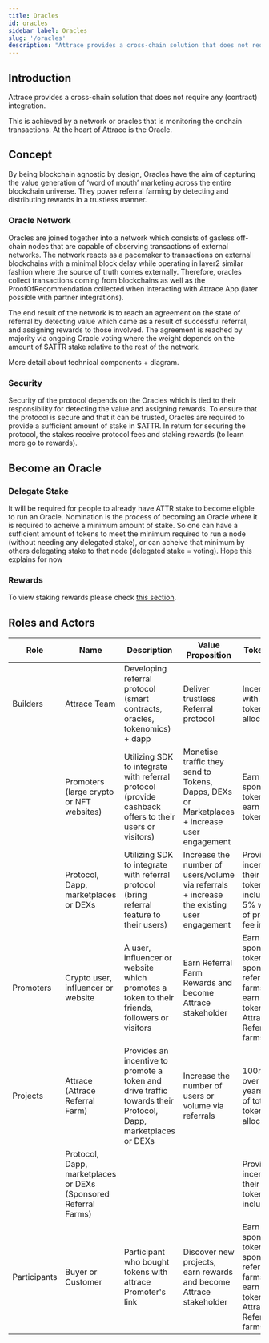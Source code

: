 ```yaml
---
title: Oracles
id: oracles
sidebar_label: Oracles
slug: '/oracles'
description: "Attrace provides a cross-chain solution that does not require any (contract) integration. This is achieved by a network or oracles that is monitoring the onchain transactions. At the heart of Attrace is the Oracle. "
---
```


## Introduction 

Attrace provides a cross-chain solution that does not require any (contract) integration. 

This is achieved by a network or oracles that is monitoring the onchain transactions.
At the heart of Attrace is the Oracle. 


## Concept 

By being blockchain agnostic by design, Oracles have the aim of capturing the value generation of ‘word of mouth’ marketing across the entire blockchain universe. They power referral farming by detecting and distributing rewards in a trustless manner. 

### Oracle Network

Oracles are joined together into a network which consists of gasless off-chain nodes that are capable of observing transactions of external networks. The network reacts as a pacemaker to transactions on external blockchains with a minimal block delay while operating in layer2 similar fashion where the source of truth comes externally. Therefore, oracles collect transactions coming from blockchains as well as the ProofOfRecommendation collected when interacting with Attrace App (later possible with partner integrations).  

The end result of the network is to reach an agreement on the state of referral by detecting value which came as a result of successful referral, and assigning rewards to those involved. The agreement is reached by majority via ongoing Oracle voting where the weight depends on the amount of $ATTR stake relative to the rest of the network. 

More detail about technical components + diagram.  


### Security

Security of the protocol depends on the Oracles which is tied to their responsibility for detecting the value and assigning rewards. To ensure that the protocol is secure and that it can be trusted, Oracles are required to provide a sufficient amount of stake in $ATTR. In return for securing the protocol, the stakes receive protocol fees and staking rewards (to learn more go to rewards).  

## Become an Oracle

### Delegate Stake

It will be required for people to already have ATTR stake to become eligble to run an Oracle. Nomination is the process of becoming an Oracle where it is required to acheive a minimum amount of stake. So one can have a sufficient amount of tokens to meet the minimum required to run a node (without needing any delegated stake), or can acheive that minimum by others delegating stake to that node (delegated stake = voting). Hope this explains for now

### Rewards 

To view staking rewards please check [this section](/docs/referral-farming/reward).


## Roles and Actors

| Role           | Name        | Description       | Value Proposition | Token Role     |
| -------------- |------------ | ----------------- | ----------------- | -------------- |
| Builders       | Attrace Team | Developing referral protocol (smart contracts, oracles, tokenomics) + dapp | Deliver trustless Referral protocol | Incentivised with ATTR token allocation | 
|                | Promoters (large crypto or NFT websites) | Utilizing SDK to integrate with referral protocol (provide cashback offers to their users or visitors) | Monetise traffic they send to Tokens, Dapps, DEXs or Marketplaces + increase user engagement | Earn sponsored tokens + earn ATTR tokens |
|                | Protocol, Dapp, marketplaces or DEXs | Utilizing SDK to integrate with referral protocol (bring referral feature to their users) | Increase the number of users/volume via referrals + increase the existing user engagement | Provide incentive in their native tokens including 5% worth of protocol fee in ATTR |  
| Promoters      | Crypto user, influencer or website | A user, influencer or website which promotes a token to their friends, followers or visitors  | Earn Referral Farm Rewards and become Attrace stakeholder | Earn sponsored tokens from sponsored referral farms + earn ATTR tokens from Attrace Referral farms |
| Projects | Attrace (Attrace Referral Farm) | Provides an incentive to promote a token and drive traffic towards their Protocol, Dapp, marketplaces or DEXs | Increase the number of users or volume via referrals | 100m ATTR over 2.5 years (10% of total token allocation) |
| | Protocol, Dapp, marketplaces or DEXs (Sponsored Referral Farms) | | | Provide incentive in their native tokens including |
| Participants | Buyer or Customer | Participant who bought tokens with attrace Promoter's link | Discover new projects, earn rewards and become Attrace stakeholder | Earn sponsored tokens from sponsored referral farms + earn ATTR tokens from Attrace Referral farms |

